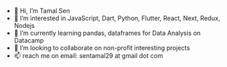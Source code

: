- 👋 Hi, I’m Tamal Sen
- 👀 I’m interested in JavaScript, Dart, Python, Flutter, React, Next, Redux, Nodejs
- 🌱 I’m currently learning pandas, dataframes for Data Analysis on Datacamp
- 💞️ I’m looking to collaborate on non-profit interesting projects
- 📫 reach me on email: sentamal29 at gmail dot com

<!---
tamal-sen/tamal-sen is a ✨ special ✨ repository because its `README.md` (this file) appears on your GitHub profile.
You can click the Preview link to take a look at your changes.
--->
